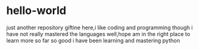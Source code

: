 # hello-world
just another repository
giftine here,i like coding and programming though i have not really mastered the languages well,hope am in the right place to learn more
so far so good i have been learning and mastering python
